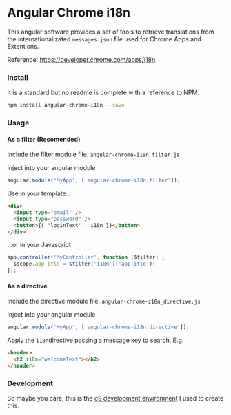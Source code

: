 # Angular Chrome i18n

This angular software provides a set of tools to retrieve translations from the
internationalizated `messages.json` file used for Chrome Apps and Extentions.

Reference: https://developer.chrome.com/apps/i18n


### Install

It is a standard but no readme is complete with a reference to NPM.

``` bash
npm install angular-chrome-i18n --save
```


### Usage

#### As a filter (Recomended)

Include the filter module file. `angular-chrome-i18n_filter.js`

Inject into your angular module

``` js
angular.module('MyApp', ['angular-chrome-i18n.filter']);
```

Use in your template...

``` html
<div>
  <input type="email" />
  <input type="password" />
  <button>{{ 'loginText' | i18n }}</button>
</div>
```

...or in your Javascript

``` js
app.controller('MyController', function ($filter) {
  $scope.appTitle = $filter('i18n')('appTitle');
});
```

#### As a directive

Include the directive module file. `angular-chrome-i18n_directive.js`

Inject into your angular module

``` js
angular.module('MyApp', ['angular-chrome-i18n.directive']);
```

Apply the `i18n`directive passing a message key to search. E.g.

``` html
<header>
  <h2 i18n="welcomeText"></h2>
</header>
```


### Development

So maybe you care, this is the
[c9 development environment](https://ide.c9.io/gabrielgil/angular-chrome-i18n)
I used to create this.
